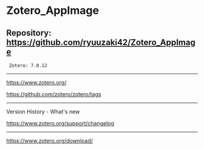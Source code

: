 # Zotero_AppImage

## Repository: https://github.com/ryuuzaki42/Zotero_AppImage
     Zotero: 7.0.12

---

https://www.zotero.org/

https://github.com/zotero/zotero/tags

---
Version History - What's new

https://www.zotero.org/support/changelog

---

https://www.zotero.org/download/
